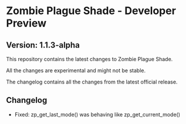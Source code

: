 # Zombie Plague Shade - Developer Preview
## Version: 1.1.3-alpha

This repository contains the latest changes to Zombie Plague Shade.

All the changes are experimental and might not be stable.

The changelog contains all the changes from the latest official release.

## Changelog

- Fixed: zp_get_last_mode() was behaving like zp_get_current_mode()
